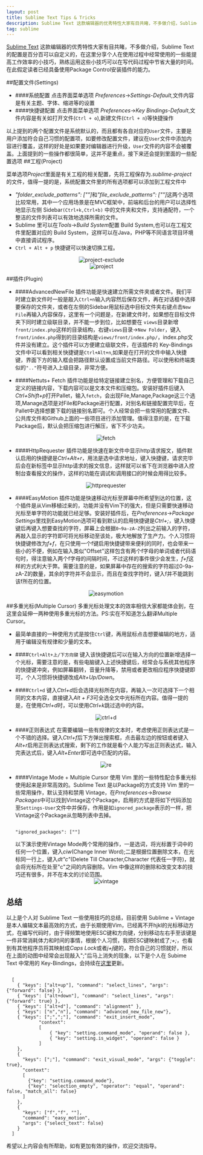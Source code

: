 ```yaml
---
layout: post
title: Sublime Text Tips & Tricks
description: Sublime Text 这款编辑器的优秀特性大家有目共睹，不多做介绍，Sublime Text的配置是百分百可以自定义的，在这里分享个人在使用过程中经常使用的一些能提高工作效率的小技巧，熟练运用这些小技巧可以节省在写代码过程中的大量时间。在此假定读者已经具备使用Package Control安装插件的能力。
tag: sublime
---
```


[Sublime Text](http://www.sublimetext.com/) 这款编辑器的优秀特性大家有目共睹，不多做介绍，Sublime Text的配置是百分百可以自定义的，在这里分享个人在使用过程中经常使用的一些能提高工作效率的小技巧，熟练运用这些小技巧可以在写代码过程中节省大量的时间。在此假定读者已经具备使用Package Control安装插件的能力。

##配置文件(Settings)

* ####系统配置
点击界面菜单选项 <em>Preferences</em>-><em>Settings-Default</em>,文件内容是有关主题、字体、缩进等的设置
* ####快捷键配置
点击界面菜单选项 <em>Preferences</em>-><em>Key Bindings-Default</em>,文件内容是有关如打开文件(`Ctrl + o`),新建文件(`Ctrl + n`)等快捷操作

以上提到的两个配置文件是系统默认的，而且都有各自对应的`User`文件，主要是用户添加符合自己习惯的配置项，如要修改配置文件，建议在`User`文件中添加内容进行覆盖，这样的好处是如果要对编辑器进行升级，`User`文件的内容不会被覆盖。上面提到的一些操作都很简单，这并不是重点，接下来还会提到里面的一些配置选项
##工程(Project)

菜单选项<em>Project</em>里面是有关工程的相关配置，先将工程保存为<em>.sublime-project</em>的文件，值得一提的是，系统配置文件里的所有选项都可以添加到工程文件中

* <em>"folder_exclude_patterns": [""]</em>和<em>"file_exclude_patterns": [""]</em>这两个选项比较常用，其中一个应用场景是在MVC框架中，前端和后台的用户可以选择性地显示左侧 Sidebar`(Ctrl+k,Ctrl+b)` 中的文件夹和文件，支持通配符，一个整洁的文件列表可以有效地选择所需的文件。
* Sublime 里可以在<em>Tools</em>-><em>Build System</em>配置 Build System,也可以在工程文件里配置对应的 Build System，这样可以在Java，PHP等不同语言项目环境中直接调试程序。
* `Ctrl + Alt + p` 快捷键可以快速切换工程。
<center><img src="{{ site.url }}images/project-exclude.gif" alt="project-exclude"></center>
<center><img src="{{ site.url }}images/project.gif" alt="project"></center>

##插件(Plugin)

* ####AdvancedNewFile
插件功能是快速建立所需文件夹或者文件。我们平时建立新文件时一般是敲入`Ctrl+n`输入内容然后保存文件，再在对话框中选择要保存的文件夹，或者在左侧的Sidebar用鼠标选中目标文件夹右键点击`New File`再输入内容保存，这里有一个问题是，在新建文件时，如果想在目标文件夹下同时建立级联目录，并不能一步到位，比如想要在 `views`目录新增`front/index.php`这样的目录结构，右键`views`目录->`New Folder`，键入`front/index.php`得到的目录结构是`views/front/index.php/`，index.php文件并没有建立。这个插件可以方便建立级联文件，在该插件的 Key-Bindings 文件中可以看到相关快捷键是`Ctrl+Alt+n`,如果是在打开的文件中输入快捷键，界面下方的输入框会把路径默认设置成当前文件路径。可以使用和终端类似的`".."`符号进入上级目录，非常方便。

* ####Nettuts+ Fetch
插件功能是给特定链接建立别名，方便管理和下载自己定义的链接内容，下载内容可以是文本文件和压缩包。安装好插件后键入<em>Ctrl+Shift+p</em>打开Pallet，输入`fetch`，会出现File,Manage,Package这三个选项,Manage选项是对File和Package进行配置，对别名和链接配置完毕后，在Pallet中选择想要下载的链接别名即可。个人经常会把一些常用的配置文件、公共库文件和Github上面的一些项目进行添加管理。值得注意的是，在下载Package后，默认会把压缩包进行解压，省下不少功夫。<center><img src="{{ site.url }}images/fetch.gif" alt="fetch"></center>

* ####HttpRequester
插件功能是快速在新文件中显示http请求报文，插件默认启用的快捷键是<em>Ctrl+Alt+r</em>，用法是选中请求地址，键入快捷键，请求完毕后会在新标签中显示http请求的报文信息，这样就可以省下在浏览器中进入控制台查看报文的操作，这样的功能在调试和调用接口的时候会用得比较多。<center><img src="{{ site.url }}images/httprequester.gif" alt="httprequester"></center>

* ####EasyMotion
插件功能是快速移动光标至屏幕中所希望到达的位置，这个插件是从Vim移植过来的，功能并没有Vim下的强大，但是只需要快速移动光标至单字符的功能就已经足够。安装好插件后，在<em>Preferences</em>-><em>Package Settings</em>里找到EasyMotion选项可看到默认的启用快捷键是<em>Ctrl+;</em>，键入快捷键后再键入想要查找的字符，屏幕上会根据`0~9a-zA-Z`列出之前输入的字符，再敲入显示的字符即可将光标移动至该处，极大地解放了生产力。个人习惯将快捷键修改为<em>f+f</em>，在只使用一个f键启用快捷键带来便利的同时，也会带来一些小的不便，例如在输入类似"Offset"这样包含有两个f字母的单词或者代码语句时，得注意输入两个f字母的间隔时间，不过这样的事件很少会发生，<em>f+f</em>这样的方式利大于弊。需要注意的是，如果屏幕中存在的搜索的字符超过0-9a-zA-Z的数量，其余的字符并不会显示，而且在查找字符时，键入f并不能跳到该f所在的位置。<center><img src="{{ site.url }}images/easymotion.gif" alt="easymotion"></center>

##多重光标(Multiple Cursor)
多重光标处理文本的效率相信大家都能体会到，在这里会延伸一两种使用多重光标的方法。PS:实在不知道怎么翻译Multiple Cursor。

* 最简单直接的一种使用方式是按住`Ctrl`键，再用鼠标点击想要编辑的地方，适用于编辑没有规律和少量的文本。

* ####`Ctrl+Alt+上/下方向键`
键入该快捷键后可以在输入方向的位置新增选择一个光标，需要注意的是，有些电脑键入上述快捷键后，经常会与系统其他程序的快捷键冲突，例如屏幕翻转，音量升降等，禁用或者更改相应程序快捷键即可，个人习惯将快捷键改成<em>Alt+Up/Down</em>。

* ####`Ctrl+d`
键入<em>Ctrl+d</em>后会选择光标所在内容，再输入一次可选择下一个相同的文本内容，直接键入<em>Alt + F3</em>可全选全文中光标所在内容。值得一提的是，在使用<em>Ctrl+d</em>时，可以使用<em>Ctrl+k</em>跳过选中的内容。<center><img src="{{ site.url }}images/ctrl+d.gif" alt="ctrl+d"></center>

* ####正则表达式
在需要编辑一些有规律的文本时，考虑使用正则表达式是一个不错的选择。键入<em>Ctrl+f</em>后下方弹出搜索框，点击最左边的按钮或者键入<em>Alt+r</em>启用正则表达式搜索，剩下的工作就是看个人能力写出正则表达式，输入完表达式后，键入<em>Alt+Enter</em>即可选中匹配的内容。<center><img src="{{ site.url }}images/re.gif" alt="re"></center>

* ####Vintage Mode + Multiple Cursor
使用 Vim 里的一些特性配合多重光标使用起来是非常高效的。Sublime Text 是以Package的方式支持 Vim 里的一些常用操作，默认支持和禁用 Vintage，在<em>Prreferences</em>-><em>Browse Packages</em>中可以找到Vintage这个Package，启用的方式是将如下代码添加至`Settings-User`文件中并保存，作用是如`ignored_package`表示的一样，把Vintage这个Package从忽略列表中去掉。<pre><code class="highlighter">
    "ignored_packages": [""]
</code></pre>
以下演示使用Vintage Mode两个常用的操作，一是选词，将光标置于词中的任何一个位置，键入<em>ciw</em>(Change Inner Word);二是根据位置删除文本，在光标同一行上，键入<em>dt"c"</em>(Delete Till Character,Character 代表任一字符)，就会将光标所在处至"c"之间的内容删除。Vim 中像这样的删除和改变文本的技巧还有很多，并不在本文的讨论范围。<center><img src="{{ site.url }}images/vintage.gif" alt="vintage"></center>

## 总结

以上是个人对 Sublime Text 一些使用技巧的总结，目前使用 Sublime + Vintage 是本人编辑文本最高效的方式，由于长期使用Vim，已经离不开hjkl的光标移动方式，在编写代码时，由于得频繁地使用ESC键和方向键，分别移动左右手至该键是一件非常消耗体力和时间的事情，根据个人习惯，我把ESC键映射成了<em>;+;</em>，也看到有其他程序员将其映射成<em>Caps Lock</em>或者<em>j+j</em>键的，符合自己的习惯就好，所以在上面的动图中经常会出现敲入";"后马上消失的现象，以下是个人在 Subime Text 中常用的 Key-Bindings，会持续在[这里](http:///)更新。

<pre><code class="highliter">
  [
    { "keys": ["alt+up"], "command": "select_lines", "args": {"forward": false} },
    { "keys": ["alt+down"], "command": "select_lines", "args": {"forward": true} },
    { "keys": ["alt+d"], "command": "alignment" },
    { "keys": ["n","n"], "command": "advanced_new_file_new"},
    { "keys": [";",";"], "command": "exit_insert_mode",
            "context":
            [
                { "key": "setting.command_mode", "operand": false },
                { "key": "setting.is_widget", "operand": false }
            ]
    },
    { 
      "keys": [";"], "command": "exit_visual_mode", "args": {"toggle": true},
      "context":
      [
        {"key": "setting.command_mode"},
        {"key": "selection_empty", "operator": "equal", "operand": false, "match_all": false}
      ]
    },
    { 
      "keys": ["f","f", "<character>"], 
      "command": "easy_motion",
      "args": {"select_text": false} 
    }
  ]
</code></pre>

希望以上内容会有所帮助，如有更加有效的操作，欢迎交流指导。